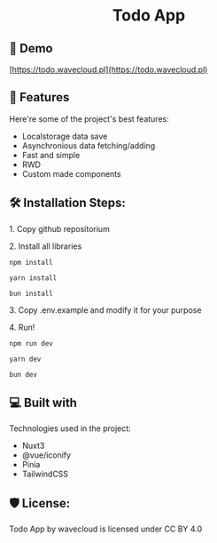 <h1 align="center" id="title">Todo App</h1>

<h2>🚀 Demo</h2>

[https://todo.wavecloud.pl](https://todo.wavecloud.pl)

<h2>🧐 Features</h2>

Here're some of the project's best features:

- Localstorage data save
- Asynchronious data fetching/adding
- Fast and simple
- RWD
- Custom made components

<h2>🛠️ Installation Steps:</h2>

<p>1. Copy github repositorium</p>

<p>2. Install all libraries</p>

```
npm install

yarn install

bun install
```

<p>3. Copy .env.example and modify it for your purpose</p>

<p>4. Run!</p>

```
npm run dev

yarn dev

bun dev
```

<h2>💻 Built with</h2>

Technologies used in the project:

- Nuxt3
- @vue/iconify
- Pinia
- TailwindCSS

<h2>🛡️ License:</h2>

Todo App by wavecloud is licensed under CC BY 4.0
